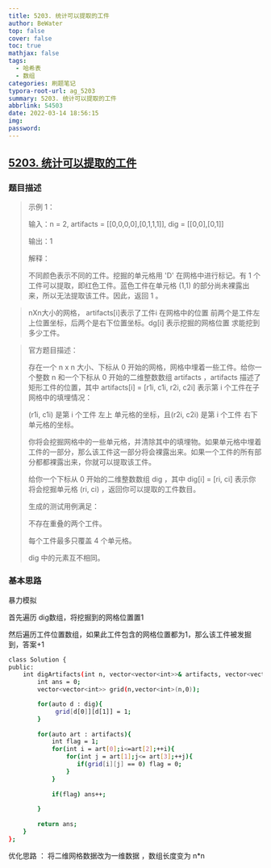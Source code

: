 ```yaml
---
title: 5203. 统计可以提取的工件
author: BeWater
top: false
cover: false
toc: true
mathjax: false
tags:
  - 哈希表
  - 数组
categories: 刷题笔记
typora-root-url: ag_5203
summary: 5203. 统计可以提取的工件
abbrlink: 54503
date: 2022-03-14 18:56:15
img:
password:
---
```




## [5203. 统计可以提取的工件](https://leetcode-cn.com/problems/count-artifacts-that-can-be-extracted/)

### 题目描述



>  示例 1：
>
> 输入：n = 2, artifacts = [[0,0,0,0],[0,1,1,1]], dig = [[0,0],[0,1]]
>
> 输出：1
>
> 解释： 
>
> 不同颜色表示不同的工件。挖掘的单元格用 'D' 在网格中进行标记。有 1 个工件可以提取，即红色工件。蓝色工件在单元格 (1,1) 的部分尚未裸露出来，所以无法提取该工件。因此，返回 1 。



> nXn大小的网格， artifacts[i]表示了工件i 在网格中的位置 前两个是工件左上位置坐标，后两个是右下位置坐标。dg[i]  表示挖掘的网格位置 求能挖到多少工件。



> 官方题目描述：
>
> 存在一个 n x n 大小、下标从 0 开始的网格，网格中埋着一些工件。给你一个整数 n 和一个下标从 0 开始的二维整数数组 artifacts ，artifacts 描述了矩形工件的位置，其中 artifacts[i] = [r1i, c1i, r2i, c2i] 表示第 i 个工件在子网格中的填埋情况：
>
> (r1i, c1i) 是第 i 个工件 左上 单元格的坐标，且(r2i, c2i) 是第 i 个工件 右下 单元格的坐标。
>
> 你将会挖掘网格中的一些单元格，并清除其中的填埋物。如果单元格中埋着工件的一部分，那么该工件这一部分将会裸露出来。如果一个工件的所有部分都都裸露出来，你就可以提取该工件。
>
> 给你一个下标从 0 开始的二维整数数组 dig ，其中 dig[i] = [ri, ci] 表示你将会挖掘单元格 (ri, ci) ，返回你可以提取的工件数目。
>
> 
>
> 生成的测试用例满足：
>
> 不存在重叠的两个工件。
>
> 每个工件最多只覆盖 4 个单元格。
>
> dig 中的元素互不相同。

 

### 基本思路

暴力模拟

首先遍历 dig数组，将挖掘到的网格位置置1

然后遍历工件位置数组，如果此工件包含的网格位置都为1，那么该工件被发掘到，答案+1

```bash
class Solution {
public:
    int digArtifacts(int n, vector<vector<int>>& artifacts, vector<vector<int>>& dig) {
        int ans = 0;
        vector<vector<int>> grid(n,vector<int>(n,0));

        for(auto d : dig){
             grid[d[0]][d[1]] = 1;
        }
        
        for(auto art : artifacts){
            int flag = 1;
            for(int i = art[0];i<=art[2];++i){
                for(int j = art[1];j<= art[3];++j){
                   if(grid[i][j] == 0) flag = 0;
                }
            }
            
            if(flag) ans++;
        
        }
        
        return ans;
    }
};
```



优化思路 ： 将二维网格数据改为一维数据 ，数组长度变为 n*n
